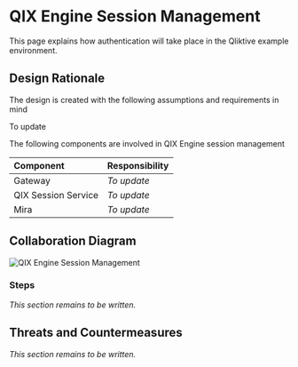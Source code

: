 # QIX Engine Session Management

This page explains how authentication will take place in the Qliktive example environment.

## Design Rationale

The design is created with the following assumptions and requirements in mind

To update

The following components are involved in QIX Engine session management

| Component           | Responsibility |
|:------------------- |:-------------- |
| Gateway             | _To update_    |
| QIX Session Service | _To update_    |
| Mira                | _To update_    |

## Collaboration Diagram

![QIX Engine Session Management](./images/session-management.png "QIX Engine Session Management")

### Steps

_This section remains to be written._

## Threats and Countermeasures

_This section remains to be written._
